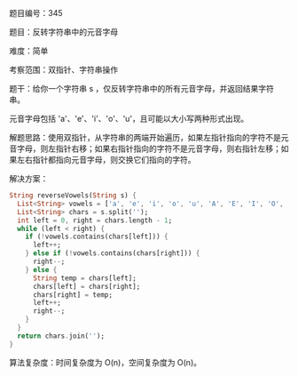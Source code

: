 题目编号：345

题目：反转字符串中的元音字母

难度：简单

考察范围：双指针、字符串操作

题干：给你一个字符串 s ，仅反转字符串中的所有元音字母，并返回结果字符串。

元音字母包括 'a'、'e'、'i'、'o'、'u'，且可能以大小写两种形式出现。

解题思路：使用双指针，从字符串的两端开始遍历，如果左指针指向的字符不是元音字母，则左指针右移；如果右指针指向的字符不是元音字母，则右指针左移；如果左右指针都指向元音字母，则交换它们指向的字符。

解决方案：

```dart
String reverseVowels(String s) {
  List<String> vowels = ['a', 'e', 'i', 'o', 'u', 'A', 'E', 'I', 'O', 'U'];
  List<String> chars = s.split('');
  int left = 0, right = chars.length - 1;
  while (left < right) {
    if (!vowels.contains(chars[left])) {
      left++;
    } else if (!vowels.contains(chars[right])) {
      right--;
    } else {
      String temp = chars[left];
      chars[left] = chars[right];
      chars[right] = temp;
      left++;
      right--;
    }
  }
  return chars.join('');
}
```

算法复杂度：时间复杂度为 O(n)，空间复杂度为 O(n)。